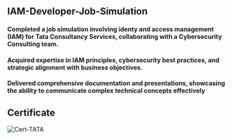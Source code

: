 ## IAM-Developer-Job-Simulation

#### Completed a job simulation involving identy and access management (IAM) for Tata Consultancy Services, collaborating with a Cybersecurity Consulting team.

#### Acquired expertise in IAM principles, cybersecurity best practices, and strategic alignment with business objectives.

#### Delivered comprehensive documentation and presentations, showcasing the ability to communicate complex technical concepts effectively


## Certificate
![Cert-TATA](https://github.com/user-attachments/assets/bd46ecca-b844-444b-a792-a9b6f4710d14)



